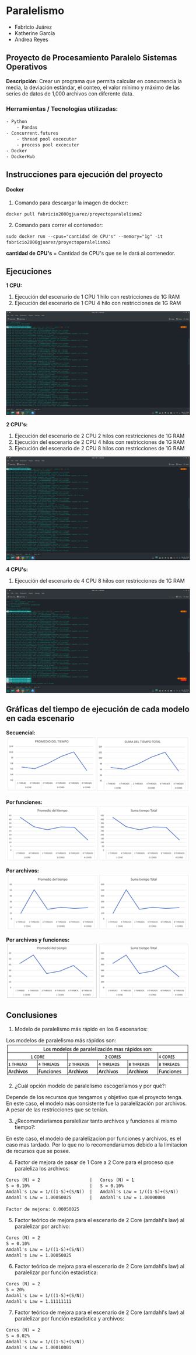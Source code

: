 # Paralelismo
* Fabricio Juárez
* Katherine García
* Andrea Reyes


## Proyecto de Procesamiento Paralelo Sistemas Operativos


**Descripción:** Crear un programa que permita calcular en concurrencia la media, la deviación estándar, el conteo, el valor mínimo y máximo de las series de datos de 1,000 archivos con diferente data.


### Herramientas / Tecnologías utilizadas:
```
- Python
    - Pandas
- Concurrent.futures
    - thread pool excecuter
    - process pool excecuter
- Docker
- DockerHub
```

## Instrucciones para ejecución del proyecto
#### Docker
1. Comando para descargar la imagen de docker:
```
docker pull fabricio2000gjuarez/proyectoparalelismo2
```

2. Comando para correr el contenedor:
```
sudo docker run --cpus="cantidad de CPU's" --memory="1g" -it fabricio2000gjuarez/proyectoparalelismo2
```

**cantidad de CPU's** = Cantidad de CPU's que se le dará al contenedor.

## Ejecuciones
**1 CPU:**
1. Ejecución del escenario de 1 CPU 1 hilo con restricciones de 1G RAM
2. Ejecución del escenario de 1 CPU 4 hilo con restricciones de 1G RAM

![alt text](https://github.com/katherineggs/Paralelismo/blob/main/1%20core.png)



**2 CPU's:**
1. Ejecución del escenario de 2 CPU 2 hilos con restricciones de 1G RAM
2. Ejecución del escenario de 2 CPU 4 hilos con restricciones de 1G RAM
3. Ejecución del escenario de 2 CPU 8 hilos con restricciones de 1G RAM

![alt text](https://github.com/katherineggs/Paralelismo/blob/main/2cores.png)


**4 CPU's:**
1. Ejecución del escenario de 4 CPU 8 hilos con restricciones de 1G RAM

![alt text](https://github.com/katherineggs/Paralelismo/blob/main/core4.png)



## Gráficas del tiempo de ejecución de cada modelo en cada escenario
**Secuencial:**
![alt text](https://github.com/katherineggs/Paralelismo/blob/main/GrafsSecuenciales.png)

**Por funciones:**
![alt text](https://github.com/katherineggs/Paralelismo/blob/main/GrafsFunciones.png)

**Por archivos:**
![alt text](https://github.com/katherineggs/Paralelismo/blob/main/GrafsArchivos.png)

**Por archivos y funciones:**
![alt text](https://github.com/katherineggs/Paralelismo/blob/main/ArchivosFuncs.png)


## Conclusiones
1. Modelo de paralelismo más rápido en los 6 escenarios:

Los modelos de paralelismo más rápidos son:
![alt text](https://github.com/katherineggs/Paralelismo/blob/main/PREGUNTA1.jpeg)


2. ¿Cuál opción modelo de paralelismo escogeríamos y por qué?:

Depende de los recursos que tengamos y objetivo que el proyecto tenga. En este caso, el modelo más consistente fue la paralelización por archivos. A pesar de las restricciones que se tenían.

3. ¿Recomendaríamos paralelizar tanto archivos y funciones al mismo tiempo?:

En este caso, el modelo de paralelizacion por funciones y archivos, es el caso mas tardado. Por lo que no lo recomendariamos debido a la limitacion de recursos que se posee.

4. Factor de mejora de pasar de 1 Core a 2 Core para el proceso que paraleliza los archivos:

```
Cores (N) = 2                   |   Cores (N) = 1 
S = 0.10%                       |   S = 0.10%
Amdahl's Law = 1/((1-S)+(S/N))  |   Amdahl's Law = 1/((1-S)+(S/N))
Amdahl's Law = 1.00050025       |   Amdahl's Law = 1.00000000

Factor de mejora: 0.00050025
```

5. Factor teórico de mejora para el escenario de 2 Core (amdahl's law) al paralelizar por archivo:

```
Cores (N) = 2 
S = 0.10%
Amdahl's Law = 1/((1-S)+(S/N))  
Amdahl's Law = 1.00050025       
```

6. Factor teórico de mejora para el escenario de 2 Core (amdahl's law) al paralelizar por función estadística:

```
Cores (N) = 2 
S = 20%
Amdahl's Law = 1/((1-S)+(S/N))  
Amdahl's Law = 1.11111111      
```

7. Factor teórico de mejora para el escenario de 2 Core (amdahl's law) al paralelizar por función estadística y archivos:

```
Cores (N) = 2 
S = 0.02%
Amdahl's Law = 1/((1-S)+(S/N))  
Amdahl's Law = 1.00010001      
```




